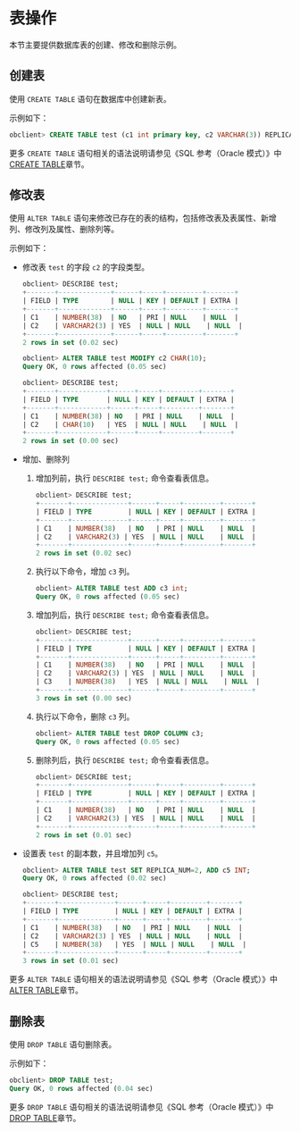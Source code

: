 # 表操作

本节主要提供数据库表的创建、修改和删除示例。

## 创建表

使用 `CREATE TABLE` 语句在数据库中创建新表。

示例如下：

```sql
obclient> CREATE TABLE test (c1 int primary key, c2 VARCHAR(3)) REPLICA_NUM = 3, PRIMARY_ZONE = 'zone1';
```

更多 `CREATE TABLE` 语句相关的语法说明请参见《SQL 参考（Oracle 模式）》中 [CREATE TABLE](../../4.development-guide-refactoring-1/5.sql-syntax/3.common-tenant-oracle-mode/9.sql-statement-1/1.DDL-1/24.create-table-1.md)章节。

## 修改表

使用 `ALTER TABLE` 语句来修改已存在的表的结构，包括修改表及表属性、新增列、修改列及属性、删除列等。

示例如下：

* 修改表 `test` 的字段 `c2` 的字段类型。

  ```sql
  obclient> DESCRIBE test;
  +-------+-------------+------+-----+---------+-------+
  | FIELD | TYPE        | NULL | KEY | DEFAULT | EXTRA |
  +-------+-------------+------+-----+---------+-------+
  | C1    | NUMBER(38)  | NO   | PRI | NULL    | NULL  |
  | C2    | VARCHAR2(3) | YES  | NULL | NULL    | NULL  |
  +-------+-------------+------+-----+---------+-------+
  2 rows in set (0.02 sec)
  
  obclient> ALTER TABLE test MODIFY c2 CHAR(10);
  Query OK, 0 rows affected (0.05 sec)
  
  obclient> DESCRIBE test;
  +-------+------------+------+-----+---------+-------+
  | FIELD | TYPE       | NULL | KEY | DEFAULT | EXTRA |
  +-------+------------+------+-----+---------+-------+
  | C1    | NUMBER(38) | NO   | PRI | NULL    | NULL  |
  | C2    | CHAR(10)   | YES  | NULL | NULL    | NULL  |
  +-------+------------+------+-----+---------+-------+
  2 rows in set (0.00 sec)
  ```

* 增加、删除列

  1. 增加列前，执行 `DESCRIBE test;` 命令查看表信息。

     ```sql
     obclient> DESCRIBE test;
     +-------+--------------+------+-----+---------+-------+
     | FIELD | TYPE         | NULL | KEY | DEFAULT | EXTRA |
     +-------+--------------+------+-----+---------+-------+
     | C1    | NUMBER(38)   | NO   | PRI | NULL    | NULL  |
     | C2    | VARCHAR2(3) | YES  | NULL | NULL    | NULL  |
     +-------+--------------+------+-----+---------+-------+
     2 rows in set (0.02 sec)
     ```

  2. 执行以下命令，增加 `c3` 列。

     ```sql
     obclient> ALTER TABLE test ADD c3 int;
     Query OK, 0 rows affected (0.05 sec)
     ```

  3. 增加列后，执行 `DESCRIBE test;` 命令查看表信息。

     ```sql
     obclient> DESCRIBE test;
     +-------+--------------+------+-----+---------+-------+
     | FIELD | TYPE         | NULL | KEY | DEFAULT | EXTRA |
     +-------+--------------+------+-----+---------+-------+
     | C1    | NUMBER(38)   | NO   | PRI | NULL    | NULL  |
     | C2    | VARCHAR2(3) | YES  | NULL | NULL    | NULL  |
     | C3    | NUMBER(38)   | YES  | NULL | NULL    | NULL  |
     +-------+--------------+------+-----+---------+-------+
     3 rows in set (0.00 sec)
     ```

  4. 执行以下命令，删除 `c3` 列。

     ```sql
     obclient> ALTER TABLE test DROP COLUMN c3;
     Query OK, 0 rows affected (0.05 sec)
     ```

  5. 删除列后，执行 `DESCRIBE test;` 命令查看表信息。

     ```sql
     obclient> DESCRIBE test;
     +-------+--------------+------+-----+---------+-------+
     | FIELD | TYPE         | NULL | KEY | DEFAULT | EXTRA |
     +-------+--------------+------+-----+---------+-------+
     | C1    | NUMBER(38)   | NO   | PRI | NULL    | NULL  |
     | C2    | VARCHAR2(3) | YES  | NULL | NULL    | NULL  |
     +-------+--------------+------+-----+---------+-------+
     2 rows in set (0.01 sec)
     ```

* 设置表 `test` 的副本数，并且增加列 `c5`。

  ```sql
  obclient> ALTER TABLE test SET REPLICA_NUM=2, ADD c5 INT;
  Query OK, 0 rows affected (0.02 sec)
  
  obclient> DESCRIBE test;
  +-------+--------------+------+-----+---------+-------+
  | FIELD | TYPE         | NULL | KEY | DEFAULT | EXTRA |
  +-------+--------------+------+-----+---------+-------+
  | C1    | NUMBER(38)   | NO   | PRI | NULL    | NULL  |
  | C2    | VARCHAR2(3) | YES  | NULL | NULL    | NULL  |
  | C5    | NUMBER(38)   | YES  | NULL | NULL    | NULL  |
  +-------+--------------+------+-----+---------+-------+
  3 rows in set (0.01 sec)
  ```

更多 `ALTER TABLE` 语句相关的语法说明请参见《SQL 参考（Oracle 模式）》中 [ALTER TABLE](../../4.development-guide-refactoring-1/5.sql-syntax/3.common-tenant-oracle-mode/9.sql-statement-1/1.DDL-1/10.alter-table-1.md)章节。

## 删除表

使用 `DROP TABLE` 语句删除表。

示例如下：

```sql
obclient> DROP TABLE test;
Query OK, 0 rows affected (0.04 sec)
```

更多 `DROP TABLE` 语句相关的语法说明请参见《SQL 参考（Oracle 模式）》中 [DROP TABLE](../../4.development-guide-refactoring-1/5.sql-syntax/3.common-tenant-oracle-mode/9.sql-statement-1/1.DDL-1/39.drop-table-1.md)章节。
